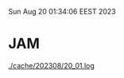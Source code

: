 Sun Aug 20 01:34:06 EEST 2023
# JAM
<a href='./cache/202308/20_01.log'>./cache/202308/20_01.log</a>
